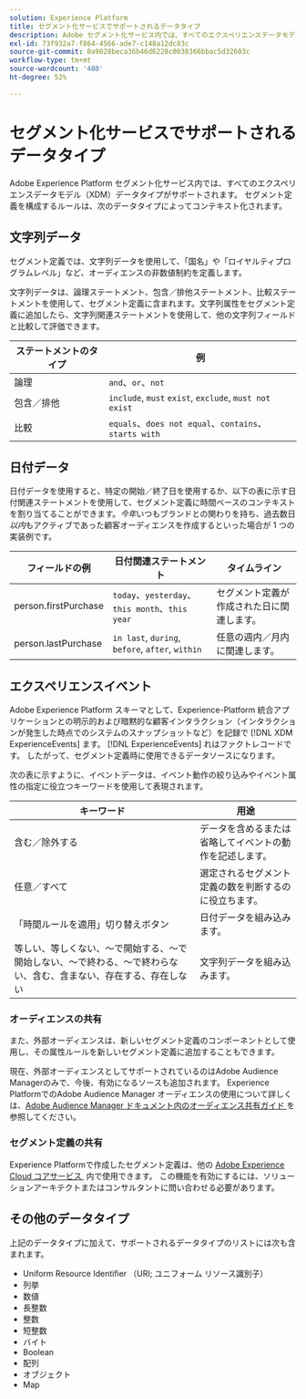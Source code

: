 ```yaml
---
solution: Experience Platform
title: セグメント化サービスでサポートされるデータタイプ
description: Adobe セグメント化サービス内では、すべてのエクスペリエンスデータモデル（XDM）データタイプがサポートされます。 セグメント定義を構成するルールは、次のデータタイプによってコンテキスト化されます。
exl-id: 73f932a7-f864-4566-ade7-c148a12dc83c
source-git-commit: 0a9028beca36b46d6228c0038366bbac5d32603c
workflow-type: tm+mt
source-wordcount: '480'
ht-degree: 52%

---
```


# セグメント化サービスでサポートされるデータタイプ

Adobe Experience Platform セグメント化サービス内では、すべてのエクスペリエンスデータモデル（XDM）データタイプがサポートされます。 セグメント定義を構成するルールは、次のデータタイプによってコンテキスト化されます。

## 文字列データ

セグメント定義では、文字列データを使用して、「国名」や「ロイヤルティプログラムレベル」など、オーディエンスの非数値制約を定義します。

文字列データは、論理ステートメント、包含／排他ステートメント、比較ステートメントを使用して、セグメント定義に含まれます。文字列属性をセグメント定義に追加したら、文字列関連ステートメントを使用して、他の文字列フィールドと比較して評価できます。

| ステートメントのタイプ | 例 |
| -------------- | -------- |
| 論理 | `and`、`or`、`not` |
| 包含／排他 | `include`, `must` `exist`, `exclude`, `must not exist` |
| 比較 | `equals`、`does not equal`、`contains`、`starts with` |

## 日付データ

日付データを使用すると、特定の開始／終了日を使用するか、以下の表に示す日付関連ステートメントを使用して、セグメント定義に時間ベースのコンテキストを割り当てることができます。*今年*&#x200B;いつもブランドとの関わりを持ち、過去数日&#x200B;*以内*&#x200B;もアクティブであった顧客オーディエンスを作成するといった場合が 1 つの実装例です。

| フィールドの例 | 日付関連ステートメント | タイムライン |
| ------------- | ------------------------ | --------- |
| person.firstPurchase | `today`、`yesterday`、`this month`、`this year` | セグメント定義が作成された日に関連します。 |
| person.lastPurchase | `in last`, `during`, `before`, `after`, `within` | 任意の週内／月内に関連します。 |

## エクスペリエンスイベント

Adobe Experience Platform スキーマとして、Experience-Platform 統合アプリケーションとの明示的および暗黙的な顧客インタラクション（インタラクションが発生した時点でのシステムのスナップショットなど）を記録で [!DNL XDM ExperienceEvents] ます。 [!DNL ExperienceEvents] れはファクトレコードです。 したがって、セグメント定義時に使用できるデータソースになります。

次の表に示すように、イベントデータは、イベント動作の絞り込みやイベント属性の指定に役立つキーワードを使用して表現されます。

| キーワード | 用途 |
| ------- | --- |
| 含む／除外する | データを含めるまたは省略してイベントの動作を記述します。 |
| 任意／すべて | 選定されるセグメント定義の数を判断するのに役立ちます。 |
| 「時間ルールを適用」切り替えボタン | 日付データを組み込みます。 |
| 等しい、等しくない、～で開始する、～で開始しない、～で終わる、～で終わらない、含む、含まない、存在する、存在しない | 文字列データを組み込みます。 |

### オーディエンスの共有

また、外部オーディエンスは、新しいセグメント定義のコンポーネントとして使用し、その属性ルールを新しいセグメント定義に追加することもできます。

現在、外部オーディエンスとしてサポートされているのはAdobe Audience Managerのみで、今後、有効になるソースも追加されます。 Experience PlatformでのAdobe Audience Manager オーディエンスの使用について詳しくは、[Adobe Audience Manager ドキュメント内のオーディエンス共有ガイド &#x200B;](https://experienceleague.adobe.com/docs/audience-manager/user-guide/implementation-integration-guides/integration-experience-platform/aam-aep-audience-sharing.html?lang=ja) を参照してください。

### セグメント定義の共有

Experience Platformで作成したセグメント定義は、他の [Adobe Experience Cloud コアサービス &#x200B;](https://experienceleague.adobe.com/docs/core-services/interface/experience-cloud.html?lang=ja) 内で使用できます。 この機能を有効にするには、ソリューションアーキテクトまたはコンサルタントに問い合わせる必要があります。

## その他のデータタイプ

上記のデータタイプに加えて、サポートされるデータタイプのリストには次も含まれます。

- Uniform Resource Identifier （URI; ユニフォーム リソース識別子）
- 列挙
- 数値
- 長整数
- 整数
- 短整数
- バイト
- Boolean
- 配列
- オブジェクト
- Map
